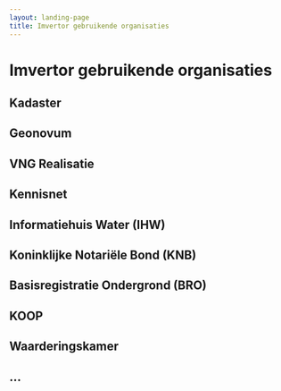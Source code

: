 ```yaml
---
layout: landing-page
title: Imvertor gebruikende organisaties
---
```

# Imvertor gebruikende organisaties

## Kadaster

## Geonovum

## VNG Realisatie

## Kennisnet

## Informatiehuis Water (IHW)

## Koninklijke Notariële Bond (KNB)

## Basisregistratie Ondergrond (BRO)

## KOOP

## Waarderingskamer

## ...
